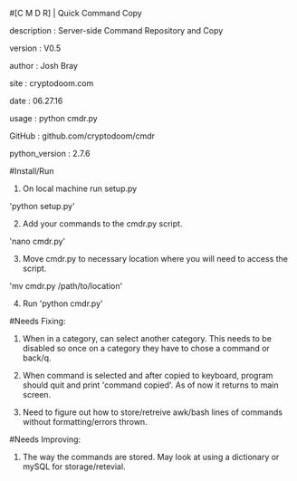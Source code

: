 #[C M D R] | Quick Command Copy

description     : Server-side Command Repository and Copy

version         : V0.5

author          : Josh Bray

site            : cryptodoom.com

date            : 06.27.16

usage           : python cmdr.py

GitHub          : github.com/cryptodoom/cmdr

python_version  : 2.7.6


#Install/Run

1) On local machine run setup.py

'python setup.py'


2) Add your commands to the cmdr.py script.

'nano cmdr.py'


3) Move cmdr.py to necessary location where you will need to access the script.

'mv cmdr.py /path/to/location'


4) Run 'python cmdr.py'


#Needs Fixing:

1) When in a category, can select another category.  This needs to be disabled so once on a category they have to chose a command or back/q.

2) When command is selected and after copied to keyboard, program should quit and print 'command copied'.  As of now it returns to main screen.

3) Need to figure out how to store/retreive awk/bash lines of commands without formatting/errors thrown.

#Needs Improving:

1) The way the commands are stored.  May look at using a dictionary or mySQL for storage/retevial.

